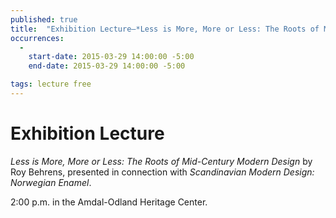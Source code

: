 ```yaml
---
published: true
title:  "Exhibition Lecture—*Less is More, More or Less: The Roots of Mid-Century Modern Design* by Roy Behrens"
occurrences:
  -
    start-date: 2015-03-29 14:00:00 -5:00
    end-date: 2015-03-29 14:00:00 -5:00

tags: lecture free
---
```

Exhibition Lecture
==================
*Less is More, More or Less: The Roots of Mid-Century Modern Design* by Roy Behrens, presented in connection with *Scandinavian Modern Design: Norwegian Enamel*.

2:00 p.m. in the Amdal-Odland Heritage Center.
